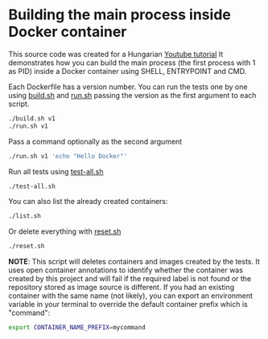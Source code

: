 # Building the main process inside Docker container

This source code was created for a Hungarian [Youtube tutorial](https://youtu.be/KWyNaEUw3W8)
It demonstrates how you can build the main process (the first process with 1 as PID) inside a Docker container using SHELL, ENTRYPOINT and CMD.

Each Dockerfile has a version number. You can run the tests one by one using [build.sh](build.sh) and [run.sh](run.sh) passing the version as the first argument to each script.

```bash
./build.sh v1
./run.sh v1
```

Pass a command optionally as the second argument

```bash
./run.sh v1 'echo "Hello Docker"'
```

Run all tests using [test-all.sh](test-all.sh)

```bash
./test-all.sh
```

You can also list the already created containers:

```bash
./list.sh
```

Or delete everything with [reset.sh](reset.sh)

```bash
./reset.sh
```

**NOTE**: This script will deletes containers and images created by the tests. It uses open container annotations to identify whether the container was created by this project and will fail if the required label is not found or the repository stored as image source is different. If you had an existing container with the same name (not likely), you can export an environment variable in your terminal to override the default container prefix which is "command":

```bash
export CONTAINER_NAME_PREFIX=mycommand
```

